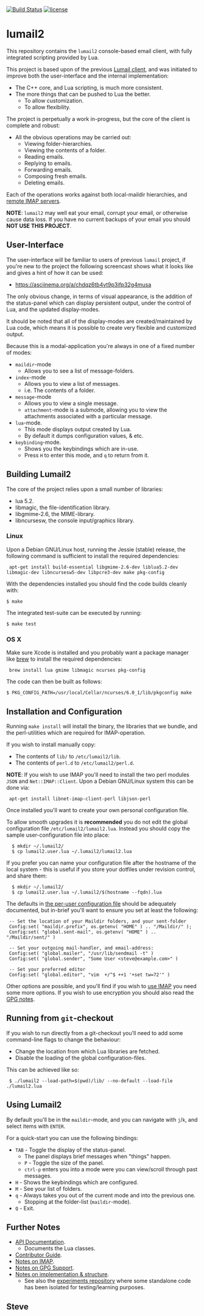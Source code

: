 
[![Build Status](https://travis-ci.org/lumail/lumail2.png)](https://travis-ci.org/lumail/lumail2)
[![license](https://img.shields.io/github/license/lumail/lumail2.svg)]()


lumail2
=======

This repository contains the `lumail2` console-based email
client, with fully integrated scripting provided by Lua.

This project is based upon of the previous [Lumail client](https://github.com/lumail/lumail/), and was initiated to improve both the user-interface and the internal implementation:

* The C++ core, and Lua scripting, is much more consistent.
* The more things that can be pushed to Lua the better.
    * To allow customization.
    * To allow flexibility.

The project is perpetually a work in-progress, but the core of the client
is complete and robust:

* All the obvious operations may be carried out:
     * Viewing folder-hierarchies.
     * Viewing the contents of a folder.
     * Reading emails.
     * Replying to emails.
     * Forwarding emails.
     * Composing fresh emails.
     * Deleting emails.

Each of the operations works against both local-maildir hierarchies,
and [remote IMAP servers](IMAP.md).


**NOTE**: `lumail2` may well eat your email, corrupt your email, or
otherwise cause data loss.  If you have no current backups of your
email you should **NOT USE THIS PROJECT**.


User-Interface
--------------

The user-interface will be familiar to users of previous `lumail` project,
if you're new to the project the following screencast shows what it looks
like and gives a hint of how it can be used:

* https://asciinema.org/a/chdqz6tb4vt9p3ifp32g4musa

The only obvious change, in terms of visual appearance, is the addition of
the status-panel which can display persistent output, under the control of
Lua, and the updated display-modes.

It should be noted that all of the display-modes are created/maintained by
Lua code, which means it is possible to create very flexible and
customized output.

Because this is a modal-application you're always in one of a fixed number
of modes:

* `maildir`-mode
    * Allows you to see a list of message-folders.
* `index`-mode
    * Allows you to view a list of messages.
    * i.e. The contents of a folder.
* `message`-mode
    * Allows you to view a single message.
    * `attachment`-mode is a submode, allowing you to view the attachments associated with a particular message.
* `lua`-mode.
    * This mode displays output created by Lua.
    * By default it dumps configuration values, & etc.
* `keybinding`-mode.
    * Shows you the keybindings which are in-use.
    * Press `H` to enter this mode, and `q` to return from it.


Building Lumail2
----------------

The core of the project relies upon a small number of libraries:

* lua 5.2.
* libmagic, the file-identification library.
* libgmime-2.6, the MIME-library.
* libncursesw, the console input/graphics library.

### Linux
Upon a Debian GNU/Linux host, running the Jessie (stable) release, the following command is sufficient to install the required dependencies:

     apt-get install build-essential libgmime-2.6-dev liblua5.2-dev libmagic-dev libncursesw5-dev libpcre3-dev make pkg-config


With the dependencies installed you should find the code builds cleanly with:

    $ make

The integrated test-suite can be executed by running:

    $ make test


### OS X

Make sure Xcode is installed and you probably want a package manager like [brew](http://brew.sh/) to install the required dependencies:

     brew install lua gmime libmagic ncurses pkg-config

The code can then be built as follows:

    $ PKG_CONFIG_PATH=/usr/local/Cellar/ncurses/6.0_1/lib/pkgconfig make


Installation and Configuration
------------------------------

Running `make install` will install the binary, the libraries that we bundle, and the perl-utilities which are required for IMAP-operation.

If you wish to install manually copy:

* The contents of `lib/` to `/etc/lumail2/lib`.
* The contents of `perl.d` to `/etc/lumail2/perl.d`.

**NOTE**: If you wish to use IMAP you'll need to install the two perl modules `JSON` and `Net::IMAP::Client`.  Upon a Debian GNU/Linux system this can be done
via:

     apt-get install libnet-imap-client-perl libjson-perl

Once installed you'll want to create your own personal configuration file.

To allow smooth upgrades it is __recommended__ you do not edit the global configuration file `/etc/lumail2/lumail2.lua`.  Instead you should copy the sample user-configuration file into place:

      $ mkdir ~/.lumail2/
      $ cp lumail2.user.lua ~/.lumail2/lumail2.lua

If you prefer you can name your configuration file after the hostname of the local system - this is useful if you store your dotfiles under revision control, and share them:

      $ mkdir ~/.lumail2/
      $ cp lumail2.user.lua ~/.lumail2/$(hostname --fqdn).lua

The defaults in [the per-user configuration file](lumail2.user.lua) should be adequately
documented, but in-brief you'll want to ensure you set at least the following:

     -- Set the location of your Maildir folders, and your sent-folder
     Config:set( "maildir.prefix", os.getenv( "HOME" ) .. "/Maildir/" );
     Config:set( "global.sent-mail", os.getenv( "HOME" ) .. "/Maildir/sent/" )

     -- Set your outgoing mail-handler, and email-address:
     Config:set( "global.mailer", "/usr/lib/sendmail -t" )
     Config:set( "global.sender", "Some User <steve@example.com>" )

     -- Set your preferred editor
     Config:set( "global.editor", "vim  +/^$ ++1 '+set tw=72'" )

Other options are possible, and you'll find if you wish to [use IMAP](IMAP.md) you need some more options.  If you wish to use encryption you should also read the [GPG notes](GPG.md).



Running from `git`-checkout
---------------------------

If you wish to run directly from a git-checkout you'll need to add some
command-line flags to change the behaviour:

* Change the location from which Lua libraries are fetched.
* Disable the loading of the global configuration-files.

This can be achieved like so:

     $ ./lumail2 --load-path=$(pwd)/lib/ --no-default --load-file ./lumail2.lua



Using Lumail2
-------------

By default you'll be in the `maildir`-mode, and you can navigate with `j`/`k`, and select items with `ENTER`.

For a quick-start you can use the following bindings:

* `TAB` - Toggle the display of the status-panel.
   * The panel displays brief messages when "things" happen.
   * `P` - Toggle the size of the panel.
   * `ctrl-p` enters you into a mode were you can view/scroll through past messages.
* `H` - Shows the keybindings which are configured.
* `M` - See your list of folders.
* `q` - Always takes you out of the current mode and into the previous one.
   * Stopping at the folder-list (`maildir`-mode).
* `Q` - Exit.


Further Notes
-------------

* [API Documentation](API.md).
   * Documents the Lua classes.
* [Contributor Guide](CONTRIBUTING.md).
* [Notes on IMAP](IMAP.md).
* [Notes on GPG Support](GPG.md).
* [Notes on implementation & structure](HACKING.md).
   * See also the [experiments repository](https://github.com/lumail/experiments) where some standalone code has been isolated for testing/learning purposes.


Steve
--
